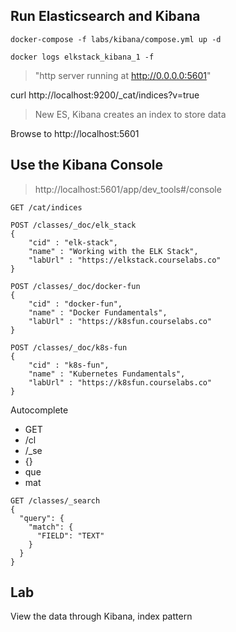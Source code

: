

## Run Elasticsearch and Kibana

```
docker-compose -f labs/kibana/compose.yml up -d

docker logs elkstack_kibana_1 -f
```

> "http server running at http://0.0.0.0:5601"

curl http://localhost:9200/_cat/indices?v=true

> New ES, Kibana creates an index to store data

Browse to http://localhost:5601

## Use the Kibana Console

> http://localhost:5601/app/dev_tools#/console

```
GET /cat/indices
```

```
POST /classes/_doc/elk_stack
{ 
    "cid" : "elk-stack", 
    "name" : "Working with the ELK Stack",
    "labUrl" : "https://elkstack.courselabs.co"
}
```

```
POST /classes/_doc/docker-fun
{ 
    "cid" : "docker-fun", 
    "name" : "Docker Fundamentals",
    "labUrl" : "https://k8sfun.courselabs.co"
}
```

```
POST /classes/_doc/k8s-fun
{ 
    "cid" : "k8s-fun", 
    "name" : "Kubernetes Fundamentals",
    "labUrl" : "https://k8sfun.courselabs.co"
}
```

Autocomplete

- GET 
- /cl
- /_se
- {}
- que
- mat

```
GET /classes/_search
{
  "query": {
    "match": {
      "FIELD": "TEXT"
    }
  }
}
```


## Lab

View the data through Kibana, index pattern

